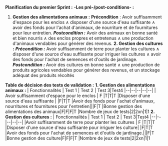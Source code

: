 **Planification du premier Sprint :**
**-Les pré-/post-conditions- :** 
1. **Gestion des alimentations animaux :**
**Précondition** : Avoir suffisamment d'espace pour les enclos ∧ disposer d'une source d'eau suffisante ∧ avoir des fonds pour l'achat d'animaux, de nourriture et de fournitures pour leur entretien.
  ***Postcondition :*** Avoir des animaux en bonne santé et bien nourris ∧ des enclos propres et entretenus ∧ une production d'animaux vendables pour générer des revenus.
  **2. Gestion des cultures :**
***Précondition :*** Avoir suffisamment de terre pour planter les cultures ∧ disposer d'une source d'eau suffisante pour irriguer les cultures ∧ avoir des fonds pour l'achat de semences et d'outils de jardinage. 
***Postcondition :*** Avoir des cultures en bonne santé ∧ une production de produits agricoles vendables pour générer des revenus, et un stockage adéquat des produits récoltés

**Table de décision des tests de validation :**
**1. Gestion des alimentations animaux :** 
| Fonctionnalités | Test 1  | Test 2 | Test 3|Test4
|--|--|--|--|--|
| Avoir suffisamment d'espace pour le enclos | F |T|T|T
|Disposer d'une source d'eau suffisante | |F|T|T
|Avoir des fonds pour l'achat d'animaux, nourritures et fournitures pour l'entretien|||F|T
|Bonne gestion des alimentations des animaux|F|F|F|T
|Nombre de jeux de tests|2|2xn|1|1
**2. Gestion des cultures :**
| Fonctionnalités | Test 1  | Test 2 | Test 3|Test4
|--|--|--|--|--|
|Avoir suffisamment de terre pour planter les cultures | F |T|T|T
|Disposer d'une source d'eau suffisante pour irriguer les culture| |F|T|T
|Avoir des fonds pour l'achat de semences et d'outils de jardinage.|||F|T
|Bonne gestion des culture|F|F|F|T
|Nombre de jeux de tests|2|2xn|1|1



